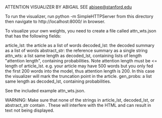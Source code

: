 ATTENTION VISUALIZER BY ABIGAIL SEE
abisee@stanford.edu

To run the visualizer, run
  python -m SimpleHTTPServer
from this directory then navigate to
  http://localhost:8000/
in browser.


To visualize your own weights, you need to create a file called attn_wts.json that has the following fields:

  article_lst: the article as a list of words
  decoded_lst: the decoded summary as a list of words
  abstract_str: the reference summary as a single string
  attn_wts: a list same length as decoded_lst, containing lists of length "attention length", containing probabilities.
    Note attention length must be <= length of article_lst.
    e.g. your article may have 500 words but you only fed the first 200 words into the model, thus attention length is 200.
    In this case the visualizer will mark the truncation point in the article.
  gen_probs: a list same length as decoded_lst, containing probabilities.

See the included example attn_wts.json.

WARNING: Make sure that none of the strings in article_lst, decoded_lst, or abstract_str contain <angled brackets>. These will interfere with the HTML and can result in text not being displayed.
